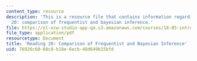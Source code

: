 ```yaml
---
content_type: resource
description: 'This is a resource file that contains information regarding reading
  20: comparison of frequentist and bayesian inference.'
file: https://ol-ocw-studio-app-qa.s3.amazonaws.com/courses/18-05-introduction-to-probability-and-statistics-spring-2014/76926c6068c8b18e6ecb48d649b15bfd_MIT18_05S14_Reading20.pdf
file_type: application/pdf
resourcetype: Document
title: 'Reading 20: Comparison of Frequentist and Bayesian Inference'
uid: 76926c60-68c8-b18e-6ecb-48d649b15bfd
---
```

